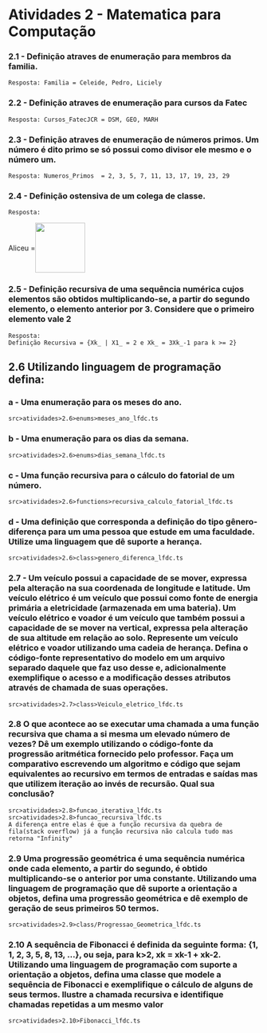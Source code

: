 # Atividades 2 - Matematica para Computação

### 2.1 - Definição atraves de enumeração para membros da familia.
    Resposta: Familia = Celeide, Pedro, Liciely

### 2.2 - Definição atraves de enumeração para cursos da Fatec
    Resposta: Cursos_FatecJCR = DSM, GEO, MARH

### 2.3 - Definição atraves de enumeração de números primos. Um número é dito primo se só possui como divisor ele mesmo e o número um.
    Resposta: Numeros_Primos  = 2, 3, 5, 7, 11, 13, 17, 19, 23, 29

### 2.4 - Definição ostensiva de um colega de classe.
    Resposta: 
<div style="display:flex; align-items:center">Aliceu = <img src="../src/images/aliceu.png"  width="100" /></div>

### 2.5 - Definição recursiva de uma sequência numérica cujos elementos são obtidos multiplicando-se, a partir do segundo elemento, o elemento anterior por 3. Considere que o primeiro elemento vale 2
    Resposta: 
    Definição Recursiva = {Xk_ | X1_ = 2 e Xk_ = 3Xk_-1 para k >= 2}

## 2.6 Utilizando linguagem de programação defina:

### a - Uma enumeração para os meses do ano.
    src>atividades>2.6>enums>meses_ano_lfdc.ts

### b - Uma enumeração para os dias da semana.
    src>atividades>2.6>enums>dias_semana_lfdc.ts

### c -  Uma função recursiva para o cálculo do fatorial de um número.
    src>atividades>2.6>functions>recursiva_calculo_fatorial_lfdc.ts

### d - Uma definição que corresponda a definição do tipo gênero-diferença para um uma pessoa que estude em uma faculdade. Utilize uma linguagem que dê suporte a herança.
    src>atividades>2.6>class>genero_diferenca_lfdc.ts

### 2.7 - Um veículo possui a capacidade de se mover, expressa pela alteração na sua coordenada de longitude e latitude. Um veículo elétrico é um veículo que possui como fonte de energia primária a eletricidade (armazenada em uma bateria). Um veículo elétrico e voador é um veículo que também possui a capacidade de se mover na vertical, expressa pela alteração de sua altitude em relação ao solo. Represente um veículo elétrico e voador utilizando uma cadeia de herança. Defina o código-fonte representativo do modelo em um arquivo separado daquele que faz uso desse e, adicionalmente exemplifique o acesso e a modificação desses atributos através de chamada de suas operações. 
    src>atividades>2.7>class>Veiculo_eletrico_lfdc.ts

### 2.8 O que acontece ao se executar uma chamada a uma função recursiva que chama a si mesma um elevado número de vezes? Dê um exemplo utilizando o código-fonte da progressão aritmética fornecido pelo professor. Faça um comparativo escrevendo um algoritmo e código que sejam equivalentes ao recursivo em termos de entradas e saídas mas que utilizem iteração ao invés de recursão. Qual sua conclusão?
    src>atividades>2.8>funcao_iterativa_lfdc.ts
    src>atividades>2.8>funcao_recursiva_lfdc.ts
    A diferença entre elas é que a função recursiva da quebra de fila(stack overflow) já a função recursiva não calcula tudo mas retorna "Infinity"


### 2.9 Uma progressão geométrica é uma sequência numérica onde cada elemento, a partir do segundo, é obtido multiplicando-se o anterior por uma constante. Utilizando uma linguagem de programação que dê suporte a orientação a objetos, defina uma progressão geométrica e dê exemplo de geração de seus primeiros 50 termos. 
    src>atividades>2.9>class/Progressao_Geometrica_lfdc.ts

### 2.10 A sequência de Fibonacci é definida da seguinte forma: {1, 1, 2, 3, 5, 8, 13, ...}, ou seja, para k>2, xk = xk-1 + xk-2. Utilizando uma linguagem de programação com suporte a orientação a objetos, defina uma classe que modele a sequência de Fibonacci e exemplifique o cálculo de alguns de seus termos. Ilustre a chamada recursiva e identifique chamadas repetidas a um mesmo valor
    src>atividades>2.10>Fibonacci_lfdc.ts